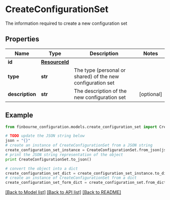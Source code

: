 # CreateConfigurationSet

The information required to create a new configuration set

## Properties
Name | Type | Description | Notes
------------ | ------------- | ------------- | -------------
**id** | [**ResourceId**](ResourceId.md) |  | 
**type** | **str** | The type (personal or shared) of the new configuration set | 
**description** | **str** | The description of the new configuration set | [optional] 

## Example

```python
from finbourne_configuration.models.create_configuration_set import CreateConfigurationSet

# TODO update the JSON string below
json = "{}"
# create an instance of CreateConfigurationSet from a JSON string
create_configuration_set_instance = CreateConfigurationSet.from_json(json)
# print the JSON string representation of the object
print CreateConfigurationSet.to_json()

# convert the object into a dict
create_configuration_set_dict = create_configuration_set_instance.to_dict()
# create an instance of CreateConfigurationSet from a dict
create_configuration_set_form_dict = create_configuration_set.from_dict(create_configuration_set_dict)
```
[[Back to Model list]](../README.md#documentation-for-models) [[Back to API list]](../README.md#documentation-for-api-endpoints) [[Back to README]](../README.md)



